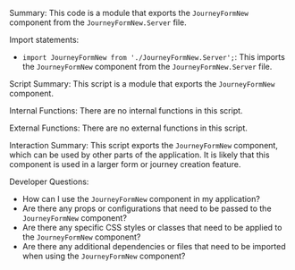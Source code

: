 Summary:
This code is a module that exports the `JourneyFormNew` component from the `JourneyFormNew.Server` file.

Import statements:
- `import JourneyFormNew from './JourneyFormNew.Server';`: This imports the `JourneyFormNew` component from the `JourneyFormNew.Server` file.

Script Summary:
This script is a module that exports the `JourneyFormNew` component.

Internal Functions:
There are no internal functions in this script.

External Functions:
There are no external functions in this script.

Interaction Summary:
This script exports the `JourneyFormNew` component, which can be used by other parts of the application. It is likely that this component is used in a larger form or journey creation feature.

Developer Questions:
- How can I use the `JourneyFormNew` component in my application?
- Are there any props or configurations that need to be passed to the `JourneyFormNew` component?
- Are there any specific CSS styles or classes that need to be applied to the `JourneyFormNew` component?
- Are there any additional dependencies or files that need to be imported when using the `JourneyFormNew` component?